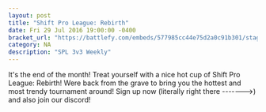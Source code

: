 ```yaml
---
layout: post
title: "Shift Pro League: Rebirth"
date: Fri 29 Jul 2016 19:00:00 -0400
bracket_url: "https://battlefy.com/embeds/577985cc44e75d2a0c91b301/stage/577985cc44e75d2a0c91b302"
category: NA
description: "SPL 3v3 Weekly"
---
```


It's the end of the month! Treat yourself with a nice hot cup of Shift Pro League: Rebirth! Were back from the grave to bring you the hottest and most trendy tournament around! Sign up now (literally right there ------->) and also join our discord!
